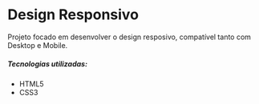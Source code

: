 # Design Responsivo
Projeto focado em desenvolver o design resposivo, compatível tanto com Desktop e Mobile.

<h5>Tecnologias utilizadas:</h5>
<ul>
  <li>HTML5</li>
  <li>CSS3</li>
</ul>
